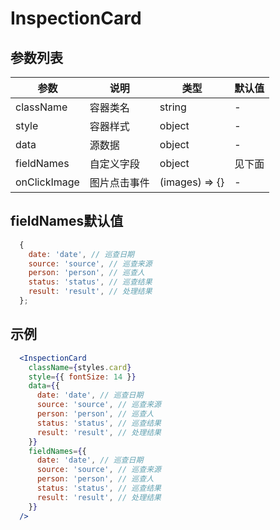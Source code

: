 # InspectionCard

## 参数列表

| 参数 | 说明 | 类型 | 默认值 |
| -- | -- | -- | -- |
| className | 容器类名 | string | - |
| style | 容器样式 | object | - |
| data | 源数据 | object | - |
| fieldNames | 自定义字段 | object | 见下面 |
| onClickImage | 图片点击事件 | (images) => {} |- |

## fieldNames默认值

```js
  {
    date: 'date', // 巡查日期
    source: 'source', // 巡查来源
    person: 'person', // 巡查人
    status: 'status', // 巡查结果 
    result: 'result', // 处理结果
  };
```

## 示例

```jsx
  <InspectionCard
    className={styles.card}
    style={{ fontSize: 14 }}
    data={{
      date: 'date', // 巡查日期
      source: 'source', // 巡查来源
      person: 'person', // 巡查人
      status: 'status', // 巡查结果 
      result: 'result', // 处理结果
    }}
    fieldNames={{
      date: 'date', // 巡查日期
      source: 'source', // 巡查来源
      person: 'person', // 巡查人
      status: 'status', // 巡查结果 
      result: 'result', // 处理结果
    }}
  />
```
